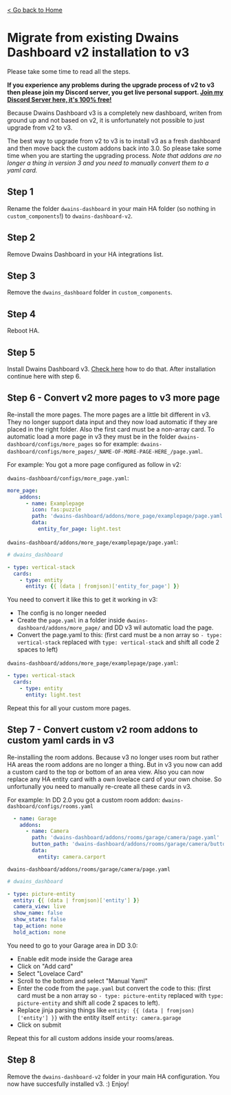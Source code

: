 [< Go back to Home](../index.md)

# Migrate from existing Dwains Dashboard v2 installation to v3

Please take some time to read all the steps. 

**If you experience any problems during the upgrade process of v2 to v3 then please join my Discord server, you get live personal support. [Join my Discord Server here, it's 100% free!](https://discord.gg/7yt64uX)**

Because Dwains Dashboard v3 is a completely new dashboard, writen from ground up and not based on v2, it is unfortunately not possible to just upgrade from v2 to v3.

The best way to upgrade from v2 to v3 is to install v3 as a fresh dashboard and then move back the custom addons back into 3.0. So please take some time when you are starting the upgrading process. *Note that addons are no longer a thing in version 3 and you need to manually convert them to a yaml card.*

## Step 1 
Rename the folder `dwains-dashboard` in your main HA folder (so nothing in `custom_components`!) to `dwains-dashboard-v2`.

## Step 2
Remove Dwains Dashboard in your HA integrations list.

## Step 3
Remove the `dwains_dashboard` folder in `custom_components`.

## Step 4
Reboot HA.

## Step 5 
Install Dwains Dashboard v3. [Check here](installation.md) how to do that. After installation continue here with step 6.

## Step 6 - Convert v2 more pages to v3 more page
Re-install the more pages. The more pages are a little bit different in v3. They no longer support data input and they now load automatic if they are placed in the right folder. Also the first card must be a non-array card.
To automatic load a more page in v3 they must be in the folder `dwains-dashboard/configs/more_pages` so for example: `dwains-dashboard/configs/more_pages/_NAME-OF-MORE-PAGE-HERE_/page.yaml`.

For example: You got a more page configured as follow in v2:

`dwains-dashboard/configs/more_page.yaml`:
```yaml
more_page:
    addons:
      - name: Examplepage
        icon: fas:puzzle
        path: 'dwains-dashboard/addons/more_page/examplepage/page.yaml'
        data:
          entity_for_page: light.test
```

`dwains-dashboard/addons/more_page/examplepage/page.yaml`:
```yaml
# dwains_dashboard

- type: vertical-stack
  cards:
    - type: entity
      entity: {{ (data | fromjson)['entity_for_page'] }}
```

You need to convert it like this to get it working in v3:

- The config is no longer needed
- Create the `page.yaml` in a folder inside `dwains-dashboard/addons/more_page/` and DD v3 wil automatic load the page.
- Convert the page.yaml to this: (first card must be a non array so `- type: vertical-stack` replaced with `type: vertical-stack` and shift all code 2 spaces to left)

`dwains-dashboard/addons/more_page/examplepage/page.yaml`:
```yaml
- type: vertical-stack
  cards:
    - type: entity
      entity: light.test
```

Repeat this for all your custom more pages.


## Step 7 - Convert custom v2 room addons to custom yaml cards in v3
Re-installing the room addons. Because v3 no longer uses room but rather HA areas the room addons are no longer a thing. But in v3 you now can add a custom card to the top or bottom of an area view. Also you can now replace any HA entity card with a own lovelace card of your own choise. So unfortunally you need to manually re-create all these cards in v3. 

For example: In DD 2.0 you got a custom room addon:
`dwains-dashboard/configs/rooms.yaml`
```yaml
  - name: Garage
    addons:
      - name: Camera
        path: 'dwains-dashboard/addons/rooms/garage/camera/page.yaml'
        button_path: 'dwains-dashboard/addons/rooms/garage/camera/button.yaml'
        data:
          entity: camera.carport
```

`dwains-dashboard/addons/rooms/garage/camera/page.yaml`
```yaml
# dwains_dashboard

- type: picture-entity
  entity: {{ (data | fromjson)['entity'] }}
  camera_view: live
  show_name: false
  show_state: false
  tap_action: none
  hold_action: none
```

You need to go to your Garage area in DD 3.0:
- Enable edit mode inside the Garage area
- Click on "Add card"
- Select "Lovelace Card"
- Scroll to the bottom and select "Manual Yaml"
- Enter the code from the `page.yaml` but convert the code to this: (first card must be a non array so `- type: picture-entity` replaced with `type: picture-entity` and shift all code 2 spaces to left). 
- Replace jinja parsing things like `entity: {{ (data | fromjson)['entity'] }}` with the entity itself `entity: camera.garage`
- Click on submit

Repeat this for all custom addons inside your rooms/areas.


## Step 8
Remove the `dwains-dashboard-v2` folder in your main HA configuration.
You now have succesfully installed v3. :) Enjoy!